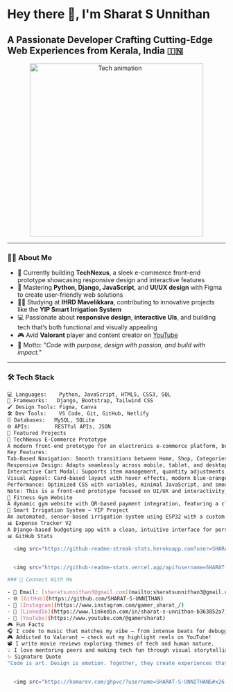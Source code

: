 # Hey there 👋, I'm Sharat S Unnithan
## A Passionate Developer Crafting Cutting-Edge Web Experiences from Kerala, India 🇮🇳

<p align="center">
  <img src="https://media.giphy.com/media/L1R1tvI9svkIWwpVYr/giphy.gif" width="400" alt="Tech animation" />
</p>

---

### 👨‍💻 About Me

- 🔭 Currently building **TechNexus**, a sleek e-commerce front-end prototype showcasing responsive design and interactive features
- 🌱 Mastering **Python, Django, JavaScript**, and **UI/UX design** with Figma to create user-friendly web solutions
- 👨‍🎓 Studying at **IHRD Mavelikkara**, contributing to innovative projects like the **YIP Smart Irrigation System**
- 💻 Passionate about **responsive design**, **interactive UIs**, and building tech that’s both functional and visually appealing
- 🎮 Avid **Valorant** player and content creator on [YouTube](https://www.youtube.com/@gamersharat)
- 💭 Motto: *"Code with purpose, design with passion, and build with impact."*

---

### 🛠️ Tech Stack

```bash
💻 Languages:    Python, JavaScript, HTML5, CSS3, SQL
🧩 Frameworks:   Django, Bootstrap, Tailwind CSS
🖌️ Design Tools: Figma, Canva
🛠️ Dev Tools:    VS Code, Git, GitHub, Netlify
🗄️ Databases:   MySQL, SQLite
🌐 APIs:        RESTful APIs, JSON
🚀 Featured Projects
🛒 TechNexus E-Commerce Prototype
A modern front-end prototype for an electronics e-commerce platform, built with HTML, CSS, and JavaScript.
Key Features:
Tab-Based Navigation: Smooth transitions between Home, Shop, Categories, Deals, and About sections with active tab highlighting
Responsive Design: Adapts seamlessly across mobile, tablet, and desktop devices
Interactive Cart Modal: Supports item management, quantity adjustments, and removal with smooth animations and visual feedback
Visual Appeal: Card-based layout with hover effects, modern blue-orange color scheme, and high-quality product images
Performance: Optimized CSS with variables, minimal JavaScript, and smooth transitions for a polished user experience
Note: This is a front-end prototype focused on UI/UX and interactivity, not a fully functional e-commerce site.
💪 Fitness Gym Website
A dynamic gym website with QR-based payment integration, featuring a clean and user-focused design.
🌱 Smart Irrigation System – YIP Project
An automated, sensor-based irrigation system using ESP32 with a custom app interface.
📊 Expense Tracker V2
A Django-based budgeting app with a clean, intuitive interface for personal finance management.
📊 GitHub Stats

  <img src="https://github-readme-streak-stats.herokuapp.com?user=SHARAT-S-UNNITHAN&#x26;theme=dracula&#x26;hide_border=true" alt="GitHub Streak">


  <img src="https://github-readme-stats.vercel.app/api?username=SHARAT-S-UNNITHAN&#x26;show_icons=true&#x26;theme=dracula" alt="GitHub Stats">

### 🔗 Connect With Me

- 📧 Email: [sharatsunnithan3@gmail.com](mailto:sharatsunnithan3@gmail.com)
- 🌐 [GitHub](https://github.com/SHARAT-S-UNNITHAN)
- 📸 [Instagram](https://www.instagram.com/gamer_sharat_/)
- 💼 [LinkedIn](https://www.linkedin.com/in/sharat-s-unnithan-b363852a7)
- 🎥 [YouTube](https://www.youtube.com/@gamersharat)
🎮 Fun Facts
🎧 I code to music that matches my vibe — from intense beats for debugging to chill lo-fi for designing.
🎮 Addicted to Valorant — check out my highlight reels on YouTube!
📽️ I write movie reviews exploring themes of tech and human nature.
💡 I love mentoring peers and making tech fun through visual storytelling.
✨ Signature Quote
"Code is art. Design is emotion. Together, they create experiences that inspire." — Sharat S Unnithan


  <img src="https://komarev.com/ghpvc/?username=SHARAT-S-UNNITHAN&#x26;color=blueviolet" alt="Profile views">

```
